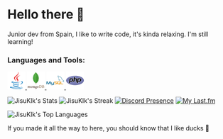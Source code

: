 # Hello there 👋

Junior dev from Spain, I like to write code, it's kinda relaxing.
I'm still learning!

<h3 align="left">Languages and Tools:</h3>
<p align="left"> <a href="https://www.java.com" target="_blank" rel="noreferrer"> <img src="https://raw.githubusercontent.com/devicons/devicon/master/icons/java/java-original.svg" alt="java" width="40" height="40"/> </a> <a href="https://www.mongodb.com/" target="_blank" rel="noreferrer"> <img src="https://raw.githubusercontent.com/devicons/devicon/master/icons/mongodb/mongodb-original-wordmark.svg" alt="mongodb" width="40" height="40"/> </a> <a href="https://www.mysql.com/" target="_blank" rel="noreferrer"> <img src="https://raw.githubusercontent.com/devicons/devicon/master/icons/mysql/mysql-original-wordmark.svg" alt="mysql" width="40" height="40"/> </a> <a href="https://www.php.net" target="_blank" rel="noreferrer"> <img src="https://raw.githubusercontent.com/devicons/devicon/master/icons/php/php-original.svg" alt="php" width="40" height="40"/> </a> </p>



![JisuKlk's Stats](https://github-readme-stats.vercel.app/api?username=JisuKlk&theme=midnight-purple&show_icons=true&hide_border=false&count_private=true)
![JisuKlk's Streak](https://github-readme-streak-stats.herokuapp.com/?user=JisuKlk&theme=midnight-purple&hide_border=false)
[![Discord Presence](https://lanyard.cnrad.dev/api/496291047060537366?theme=dark&animatedDecoration=true&bg=000000&hideTimestamp=true&idleMessage=I%20Like%20ducks!&showDisplayName=true&borderRadius=10px)](https://discord.com/users/496291047060537366)
[![My Last.fm](https://lastfm-recently-played.vercel.app/api?user=JisuKLK&count=3&bg_color=000000&loved=true&show_user=header&loved_style=4)](https://www.last.fm/user/JisuKLK)

![JisuKlk's Top Languages](https://github-readme-stats.vercel.app/api/top-langs/?username=JisuKlk&theme=midnight-purple&show_icons=true&hide_border=false&layout=compact)

If you made it all the way to here, you should know that I like ducks 🦆
